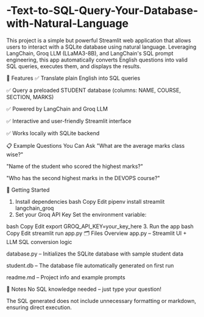 # -Text-to-SQL-Query-Your-Database-with-Natural-Language
This project is a simple but powerful Streamlit web application that allows users to interact with a SQLite database using natural language. Leveraging LangChain, Groq LLM (LLaMA3-8B), and LangChain's SQL prompt engineering, this app automatically converts English questions into valid SQL queries, executes them, and displays the results.

🔧 Features
✅ Translate plain English into SQL queries

✅ Query a preloaded STUDENT database (columns: NAME, COURSE, SECTION, MARKS)

✅ Powered by LangChain and Groq LLM

✅ Interactive and user-friendly Streamlit interface

✅ Works locally with SQLite backend

📋 Example Questions You Can Ask
"What are the average marks class wise?"

"Name of the student who scored the highest marks?"

"Who has the second highest marks in the DEVOPS course?"

🚀 Getting Started
1. Install dependencies
bash
Copy
Edit
pipenv install streamlit langchain_groq
2. Set your Groq API Key
Set the environment variable:

bash
Copy
Edit
export GROQ_API_KEY=your_key_here
3. Run the app
bash
Copy
Edit
streamlit run app.py
🗂 Files Overview
app.py – Streamlit UI + LLM SQL conversion logic

database.py – Initializes the SQLite database with sample student data

student.db – The database file automatically generated on first run

readme.md – Project info and example prompts

📌 Notes
No SQL knowledge needed – just type your question!

The SQL generated does not include unnecessary formatting or markdown, ensuring direct execution.


